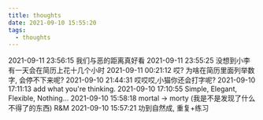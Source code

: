 ```yaml
---
title: thoughts
date: 2021-09-10 15:55:20
tags:
  - thoughts
---
```


2021-09-11 23:56:15 我们与恶的距离真好看
2021-09-11 23:55:25 没想到小李有一天会在简历上花十几个小时
2021-09-11 00:21:12 哎? 为啥在简历里面列举数字, 会停不下来呢?
2021-09-10 21:44:31 哎哎哎,小猫你还会打字呢?
2021-09-10 17:11:13 add what you're thinking.
2021-09-10 17:10:55 Simple, Elegant, Flexible, Nothing...
2021-09-10 15:58:18 mortal -> morty (我是不是发现了什么不得了的东西) R&M
2021-09-10 15:57:21 功到自然成, 重复+练习
